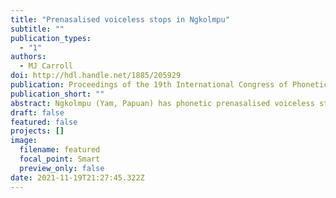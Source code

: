 ```yaml
---
title: "Prenasalised voiceless stops in Ngkolmpu"
subtitle: ""
publication_types:
  - "1"
authors:
  - MJ Carroll
doi: http://hdl.handle.net/1885/205929
publication: Proceedings of the 19th International Congress of Phonetic Sciences
publication_short: ""
abstract: Ngkolmpu (Yam, Papuan) has phonetic prenasalised voiceless stops as phonemic segments. Phonetically, these are characterised by a period of nasalisation which ceases before the release of the consonant.This is followed by a period of clear voicelessness before the commencement of voicing again in the following segment. The voice onset time of prenasalised stops is comparable to those of standard voiceless stops. Phonemically, these are single segments which contrast with voiceless stops at each place of articulation. We can see from phonotactic evidence that these are single segments. Segments of this type are a typological rarity in the worlds languages which is expected given the complexity of the articulatory gestures required to produce.
draft: false
featured: false
projects: []
image:
  filename: featured
  focal_point: Smart
  preview_only: false
date: 2021-11-19T21:27:45.322Z
---
```

>
